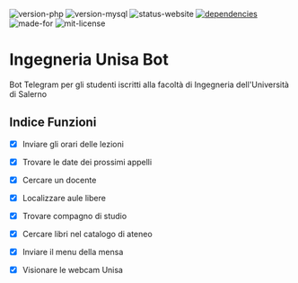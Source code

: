 ![version-php](https://img.shields.io/badge/php-%3D5.6-blue)
![version-mysql](https://img.shields.io/badge/mysql-%3D8.0-orange)
![status-website](https://img.shields.io/badge/website-up-brightgreen)
[![dependencies](https://img.shields.io/badge/dependencies-simplehtmldom-red)](https://simplehtmldom.sourceforge.io/)
![made-for](https://img.shields.io/badge/made%20for-telegram-blue)
![mit-license](https://img.shields.io/badge/license-MIT-green)

# Ingegneria Unisa Bot
Bot Telegram per gli studenti iscritti alla facoltà di Ingegneria dell'Università di Salerno 

## Indice Funzioni
- [x] Inviare gli orari delle lezioni
- [x] Trovare le date dei prossimi appelli
- [x] Cercare un docente
- [x] Localizzare aule libere
- [x] Trovare compagno di studio
- [x] Cercare libri nel catalogo di ateneo
- [x] Inviare il menu della mensa
- [x] Visionare le webcam Unisa

